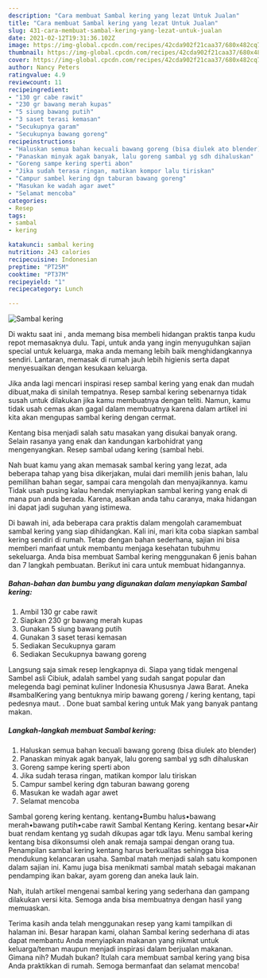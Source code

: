 ```yaml
---
description: "Cara membuat Sambal kering yang lezat Untuk Jualan"
title: "Cara membuat Sambal kering yang lezat Untuk Jualan"
slug: 431-cara-membuat-sambal-kering-yang-lezat-untuk-jualan
date: 2021-02-12T19:31:36.102Z
image: https://img-global.cpcdn.com/recipes/42cda902f21caa37/680x482cq70/sambal-kering-foto-resep-utama.jpg
thumbnail: https://img-global.cpcdn.com/recipes/42cda902f21caa37/680x482cq70/sambal-kering-foto-resep-utama.jpg
cover: https://img-global.cpcdn.com/recipes/42cda902f21caa37/680x482cq70/sambal-kering-foto-resep-utama.jpg
author: Nancy Peters
ratingvalue: 4.9
reviewcount: 11
recipeingredient:
- "130 gr cabe rawit"
- "230 gr bawang merah kupas"
- "5 siung bawang putih"
- "3 saset terasi kemasan"
- "Secukupnya garam"
- "Secukupnya bawang goreng"
recipeinstructions:
- "Haluskan semua bahan kecuali bawang goreng (bisa diulek ato blender)"
- "Panaskan minyak agak banyak, lalu goreng sambal yg sdh dihaluskan"
- "Goreng sampe kering sperti abon"
- "Jika sudah terasa ringan, matikan kompor lalu tiriskan"
- "Campur sambel kering dgn taburan bawang goreng"
- "Masukan ke wadah agar awet"
- "Selamat mencoba"
categories:
- Resep
tags:
- sambal
- kering

katakunci: sambal kering 
nutrition: 243 calories
recipecuisine: Indonesian
preptime: "PT25M"
cooktime: "PT37M"
recipeyield: "1"
recipecategory: Lunch

---
```



![Sambal kering](https://img-global.cpcdn.com/recipes/42cda902f21caa37/680x482cq70/sambal-kering-foto-resep-utama.jpg)

Di waktu  saat ini , anda memang bisa membeli hidangan praktis tanpa kudu repot memasaknya dulu. Tapi, untuk anda yang ingin menyuguhkan sajian special untuk keluarga, maka anda memang lebih baik menghidangkannya sendiri. Lantaran, memasak di rumah jauh lebih higienis serta dapat menyesuaikan dengan kesukaan keluarga.

Jika anda lagi mencari inspirasi resep sambal kering yang enak dan mudah dibuat,maka di sinilah tempatnya. Resep sambal kering  sebenarnya tidak susah untuk dilakukan jika kamu membuatnya dengan teliti. Namun, kamu tidak usah cemas akan gagal dalam membuatnya 
karena dalam artikel ini kita akan mengupas sambal kering dengan cermat.  

Kentang bisa menjadi salah satu masakan yang disukai banyak orang. Selain rasanya yang enak dan kandungan karbohidrat yang mengenyangkan. Resep sambal udang kering (sambal hebi.

Nah buat kamu yang akan memasak sambal kering yang lezat, ada beberapa tahap yang bisa dikerjakan, mulai dari memilih jenis bahan, lalu pemilihan bahan segar, sampai cara mengolah dan menyajikannya. kamu Tidak usah pusing kalau hendak menyiapkan sambal kering yang enak di mana pun anda berada. Karena, asalkan anda  tahu caranya, maka hidangan ini dapat jadi suguhan yang istimewa.

Di bawah ini, ada beberapa cara praktis  dalam mengolah caramembuat sambal kering yang siap dihidangkan. Kali ini, mari kita coba siapkan sambal kering sendiri di rumah. Tetap dengan bahan sederhana, sajian ini bisa memberi manfaat untuk membantu menjaga kesehatan tubuhmu sekeluarga. Anda bisa membuat Sambal kering menggunakan 6 jenis bahan dan 7 langkah pembuatan. Berikut ini cara untuk membuat hidangannya.

<!--inarticleads1-->

##### Bahan-bahan dan bumbu yang digunakan dalam menyiapkan Sambal kering:

1. Ambil 130 gr cabe rawit
1. Siapkan 230 gr bawang merah kupas
1. Gunakan 5 siung bawang putih
1. Gunakan 3 saset terasi kemasan
1. Sediakan Secukupnya garam
1. Sediakan Secukupnya bawang goreng


Langsung saja simak resep lengkapnya di. Siapa yang tidak mengenal Sambel asli Cibiuk, adalah sambel yang sudah sangat popular dan melegenda bagi peminat kuliner Indonesia Khususnya Jawa Barat. Aneka #sambalKering yang bentuknya mirip bawang goreng / kering kentang, tapi pedesnya maut. . Done buat sambal kering untuk Mak yang banyak pantang makan. 

<!--inarticleads2-->

##### Langkah-langkah membuat Sambal kering:

1. Haluskan semua bahan kecuali bawang goreng (bisa diulek ato blender)
1. Panaskan minyak agak banyak, lalu goreng sambal yg sdh dihaluskan
1. Goreng sampe kering sperti abon
1. Jika sudah terasa ringan, matikan kompor lalu tiriskan
1. Campur sambel kering dgn taburan bawang goreng
1. Masukan ke wadah agar awet
1. Selamat mencoba


Sambal goreng kering kentang. kentang•Bumbu halus•bawang merah•bawang putih•cabe rawit Sambal Kentang Kering. kentang besar•Air buat rendam kentang yg sudah dikupas agar tdk layu. Menu sambal kering kentang bisa dikonsumsi oleh anak remaja sampai dengan orang tua. Penampilan sambal kering kentang harus berkualitas sehingga bisa mendukung kelancaran usaha. Sambal matah menjadi salah satu komponen dalam sajian ini. Kamu juga bisa menikmati sambal matah sebagai makanan pendamping ikan bakar, ayam goreng dan aneka lauk lain. 

Nah, itulah artikel mengenai  sambal kering  yang sederhana dan gampang dilakukan versi kita. Semoga anda bisa membuatnya dengan hasil yang memuaskan. 

Terima kasih anda telah menggunakan resep yang kami tampilkan di halaman ini. Besar harapan kami, olahan  Sambal kering sederhana di atas dapat membantu Anda menyiapkan makanan yang nikmat untuk keluarga/teman maupun menjadi inspirasi dalam berjualan makanan. Gimana nih? Mudah bukan? Itulah cara membuat sambal kering yang bisa Anda praktikkan di rumah. Semoga bermanfaat dan selamat mencoba!

